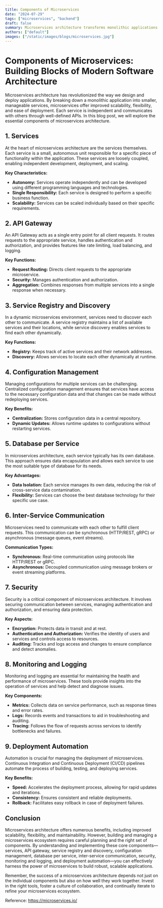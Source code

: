 ```yaml
---
title: Components of Microservices
date: "2024-07-29"
tags: ["microservices", "backend"]
draft: false
summary: Microservices architecture transforms monolithic applications into smaller, manageable services that offer improved scalability, flexibility, and ease of deployment.
authors: ["default"]
images: ["/static/images/blogs/microservices.jpg"]
---
```


# Components of Microservices: Building Blocks of Modern Software Architecture

Microservices architecture has revolutionized the way we design and deploy applications. By breaking down a monolithic application into smaller, manageable services, microservices offer improved scalability, flexibility, and ease of deployment. Each service is independent and communicates with others through well-defined APIs. In this blog post, we will explore the essential components of microservices architecture.


## 1. Services

At the heart of microservices architecture are the services themselves. Each service is a small, autonomous unit responsible for a specific piece of functionality within the application. These services are loosely coupled, enabling independent development, deployment, and scaling.

**Key Characteristics:**
- **Autonomy:** Services operate independently and can be developed using different programming languages and technologies.
- **Single Responsibility:** Each service is designed to perform a specific business function.
- **Scalability:** Services can be scaled individually based on their specific requirements.

## 2. API Gateway

An API Gateway acts as a single entry point for all client requests. It routes requests to the appropriate service, handles authentication and authorization, and provides features like rate limiting, load balancing, and logging.

**Key Functions:**
- **Request Routing:** Directs client requests to the appropriate microservice.
- **Security:** Manages authentication and authorization.
- **Aggregation:** Combines responses from multiple services into a single response when necessary.

## 3. Service Registry and Discovery

In a dynamic microservices environment, services need to discover each other to communicate. A service registry maintains a list of available services and their locations, while service discovery enables services to find each other dynamically.

**Key Functions:**
- **Registry:** Keeps track of active services and their network addresses.
- **Discovery:** Allows services to locate each other dynamically at runtime.

## 4. Configuration Management

Managing configurations for multiple services can be challenging. Centralized configuration management ensures that services have access to the necessary configuration data and that changes can be made without redeploying services.

**Key Benefits:**
- **Centralization:** Stores configuration data in a central repository.
- **Dynamic Updates:** Allows runtime updates to configurations without restarting services.

## 5. Database per Service

In microservices architecture, each service typically has its own database. This approach ensures data encapsulation and allows each service to use the most suitable type of database for its needs.

**Key Advantages:**
- **Data Isolation:** Each service manages its own data, reducing the risk of cross-service data contamination.
- **Flexibility:** Services can choose the best database technology for their specific use case.

## 6. Inter-Service Communication

Microservices need to communicate with each other to fulfill client requests. This communication can be synchronous (HTTP/REST, gRPC) or asynchronous (message queues, event streams).

**Communication Types:**
- **Synchronous:** Real-time communication using protocols like HTTP/REST or gRPC.
- **Asynchronous:** Decoupled communication using message brokers or event streaming platforms.

## 7. Security

Security is a critical component of microservices architecture. It involves securing communication between services, managing authentication and authorization, and ensuring data protection.

**Key Aspects:**
- **Encryption:** Protects data in transit and at rest.
- **Authentication and Authorization:** Verifies the identity of users and services and controls access to resources.
- **Auditing:** Tracks and logs access and changes to ensure compliance and detect anomalies.

## 8. Monitoring and Logging

Monitoring and logging are essential for maintaining the health and performance of microservices. These tools provide insights into the operation of services and help detect and diagnose issues.

**Key Components:**
- **Metrics:** Collects data on service performance, such as response times and error rates.
- **Logs:** Records events and transactions to aid in troubleshooting and auditing.
- **Tracing:** Follows the flow of requests across services to identify bottlenecks and failures.

## 9. Deployment Automation

Automation is crucial for managing the deployment of microservices. Continuous Integration and Continuous Deployment (CI/CD) pipelines automate the process of building, testing, and deploying services.

**Key Benefits:**
- **Speed:** Accelerates the deployment process, allowing for rapid updates and iterations.
- **Consistency:** Ensures consistent and reliable deployments.
- **Rollback:** Facilitates easy rollback in case of deployment failures.

## Conclusion

Microservices architecture offers numerous benefits, including improved scalability, flexibility, and maintainability. However, building and managing a microservices ecosystem requires careful planning and the right set of components. By understanding and implementing these core components—services, API gateway, service registry and discovery, configuration management, database per service, inter-service communication, security, monitoring and logging, and deployment automation—you can effectively harness the power of microservices to build robust, scalable applications.

Remember, the success of a microservices architecture depends not just on the individual components but also on how well they work together. Invest in the right tools, foster a culture of collaboration, and continually iterate to refine your microservices ecosystem.

Reference: https://microservices.io/